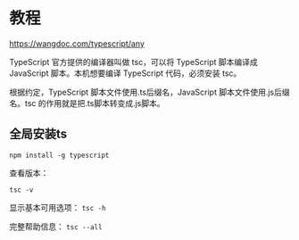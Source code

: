 # 教程
https://wangdoc.com/typescript/any

TypeScript 官方提供的编译器叫做 tsc，可以将 TypeScript 脚本编译成 JavaScript 脚本。本机想要编译 TypeScript 代码，必须安装 tsc。

根据约定，TypeScript 脚本文件使用.ts后缀名，JavaScript 脚本文件使用.js后缀名。tsc 的作用就是把.ts脚本转变成.js脚本。

## 全局安装ts
`npm install -g typescript`

查看版本：

`tsc -v`

显示基本可用选项：
`tsc -h`

完整帮助信息：
`tsc --all`


